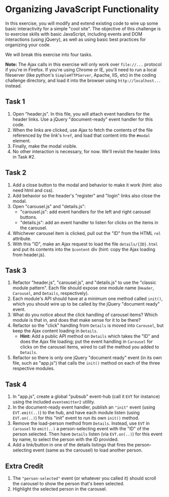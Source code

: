 # Organizing JavaScript Functionality

In this exercise, you will modify and extend existing code to wire up some basic interactivity for a simple "cool site". The objective of this challenge is to exercise skills with basic JavaScript, including events and DOM interactions (using jQuery), as well as using basic best practices for organizing your code.

We will break this exercise into four tasks.

**Note:** The Ajax calls in this exercise will only work over `file://...` protocol if you're in Firefox. If you're using Chrome or IE, you'll need to run a local fileserver (like python's `SimpleHTTPServer`, Apache, IIS, etc) in the coding challenge directory, and load it into the browser using `http://localhost...` instead.

## Task 1

1. Open "header.js". In this file, you will attach event handlers for the header links. Use a jQuery "document-ready" event handler for this code.
2. When the links are clicked, use Ajax to fetch the contents of the file referenced by the link's `href`, and load that content into the `#modal` element.
3. Finally, make the modal visible.
4. No other interaction is necessary, for now. We'll revisit the header links in Task #2.

## Task 2

1. Add a close button to the modal and behavior to make it work (hint: also need html and css).
2. Add behavior so the header's "register" and "login" links also close the modal.
3. Open "carousel.js" and "details.js":
	- "carousel.js": add event handlers for the left and right carousel buttons.
	- "details.js": add an event handler to listen for clicks on the items in the carousel.
4. Whichever carousel item is clicked, pull out the "ID" from the HTML `rel` attribute.
5. With this "ID", make an Ajax request to load the file `details/{ID}.html` and put its contents into the `$content` div (hint: copy the Ajax loading from header.js).

## Task 3

1. Refactor "header.js", "carousel.js", and "details.js" to use the "classic module pattern". Each file should expose one module name (`Header`, `Carousel`, and `Details`, respectively).
2. Each module's API should have at a minimum one method called `init()`, which you should wire up to be called by the jQuery "document ready" event.
3. What do you notice about the click handling of carousel items? Which module is that in, and does that make sense for it to be there?
4. Refactor so the "click" handling from `Details` is moved into `Carousel`, but keep the Ajax content loading in `Details`.
   - **Hint:** Add a public API method on `Details` which takes the "ID" and does the Ajax file loading; put the event handling in `Carousel` for clicks on the carousel items, wired to call the method you added to `Details`.
5. Refactor so there is only one jQuery "document ready" event (in its own file, such as "app.js") that calls the `init()` method on each of the three respective modules.

## Task 4

1. In "app.js", create a global "pubsub" event-hub (call it `EVT` for instance) using the included `eventemitter2` utility.
2. In the document-ready event handler, publish an `"init"` event (using `EVT.emit(..)`) to the hub, and have each module listen (using `EVT.on(..)`) for this "init" event to run its own `init()` method.
3. Remove the load-person method from `Details`. Instead, use `EVT` in `Carousel` to `emit(..)` a person-selecting event with the "ID" of the person selected. Then have `Details` listen (via `EVT.on(..)`) for this event by name, to select the person with the ID provided.
4. Add a link/button in one of the details listings that fires the person-selecting event (same as the carousel) to load another person.

## Extra Credit

1. The `"person-selected"` event (or whatever you called it) should scroll the carousel to show the person that's been selected.
2. Highlight the selected person in the carousel.

